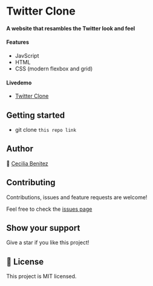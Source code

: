 # Twitter Clone

#### A website that resambles the Twitter look and feel

#### Features
- JavScript
- HTML 
- CSS (modern flexbox and grid)

#### Livedemo
- [Twitter Clone](https://ceci007.github.io/Twitter-Clone/)


## Getting started
- git clone `this repo link`


## Author
👤 [Cecilia Benitez](https://ceciliabenitez.com/)


## Contributing

Contributions, issues and feature requests are welcome!

Feel free to check the [issues page](https://github.com/Ceci007/Twitter-Clone/issues)


## Show your support

Give a star if you like this project!


## 📝 License

This project is MIT licensed.
